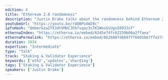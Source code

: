 ```yaml
---
edition: 4
title: "Ethereum 2.0 randomness"
description: "Justin Drake talks about the randomness behind Ethereum 2.0 using a Verifiable Delay Function."
youtubeUrl: "https://youtu.be/rUOBPu4W28c"
ipfsHash: "QmbmrGzw2TXJdtVMUCJhh7vqaz3sTK1WovUvUgsG993JcF"
ethernaIndex: "https://etherna.io/embed/6345e74fc02259b06a2ffaea"
ethernaPermalink: "https://etherna.io/embed/062608fd6697ff6601b67ffe274d06157a16674072cec551efeb2dfb24281e84"
duration: 2034
expertise: "Intermediate"
type: "Talk"
track: "Staking & Validator Experience"
keywords: ['eth2','updates','sharding']
tags: ['Staking & Validator Experience']
speakers: ['Justin Drake']
---
```


